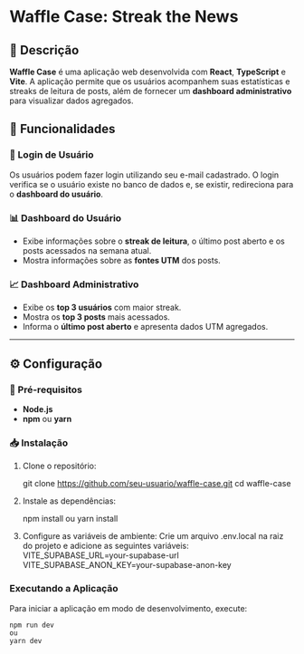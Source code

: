 # Waffle Case: Streak the News

## 📌 Descrição

**Waffle Case** é uma aplicação web desenvolvida com **React**, **TypeScript** e **Vite**. A aplicação permite que os usuários acompanhem suas estatísticas e streaks de leitura de posts, além de fornecer um **dashboard administrativo** para visualizar dados agregados.

## 🚀 Funcionalidades

### 🔑 Login de Usuário

Os usuários podem fazer login utilizando seu e-mail cadastrado. O login verifica se o usuário existe no banco de dados e, se existir, redireciona para o **dashboard do usuário**.

### 📊 Dashboard do Usuário

- Exibe informações sobre o **streak de leitura**, o último post aberto e os posts acessados na semana atual.
- Mostra informações sobre as **fontes UTM** dos posts.

### 📈 Dashboard Administrativo

- Exibe os **top 3 usuários** com maior streak.
- Mostra os **top 3 posts** mais acessados.
- Informa o **último post aberto** e apresenta dados UTM agregados.

---

## ⚙️ Configuração

### 📌 Pré-requisitos

- **Node.js**
- **npm** ou **yarn**

### 📥 Instalação

1. Clone o repositório:

   git clone https://github.com/seu-usuario/waffle-case.git
   cd waffle-case

2. Instale as dependências:

   npm install
   ou
   yarn install

3. Configure as variáveis de ambiente:
   Crie um arquivo .env.local na raiz do projeto e adicione as seguintes variáveis:
   VITE_SUPABASE_URL=your-supabase-url
   VITE_SUPABASE_ANON_KEY=your-supabase-anon-key

### Executando a Aplicação

Para iniciar a aplicação em modo de desenvolvimento, execute:

    npm run dev
    ou
    yarn dev
